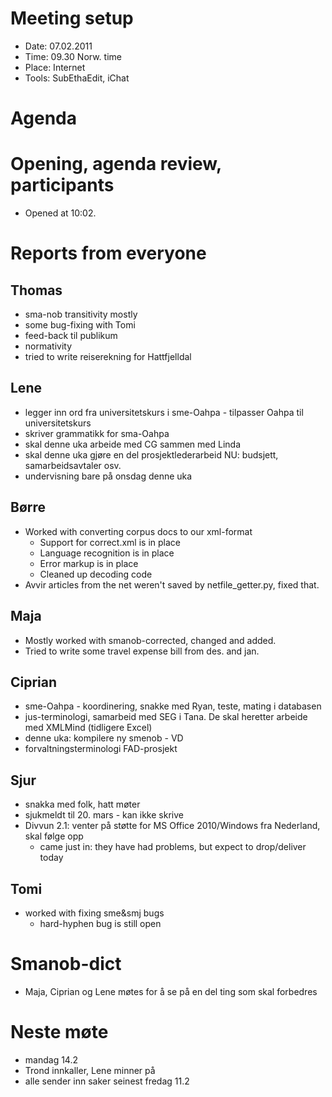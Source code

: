 # Meeting setup

* Date: 07.02.2011
* Time: 09.30 Norw. time
* Place: Internet
* Tools: SubEthaEdit, iChat

# Agenda

# Opening, agenda review, participants

* Opened at 10:02.

# Reports from everyone

## Thomas
* sma-nob transitivity mostly
* some bug-fixing with Tomi
* feed-back til publikum
* normativity
* tried to write reiserekning for Hattfjelldal

## Lene
* legger inn ord fra universitetskurs i sme-Oahpa - tilpasser Oahpa til universitetskurs
* skriver grammatikk for sma-Oahpa
* skal denne uka arbeide med CG sammen med Linda
* skal denne uka gjøre en del prosjektlederarbeid NU: budsjett, samarbeidsavtaler osv.
* undervisning bare på onsdag denne uka

## Børre
* Worked with converting corpus docs to our xml-format
    - Support for correct.xml is in place
    - Language recognition is in place
    - Error markup is in place
    - Cleaned up decoding code
* Avvir articles from the net weren't saved by netfile_getter.py, fixed that.

## Maja
* Mostly worked with smanob-corrected, changed and added.
* Tried to write some travel expense bill from des. and jan.

## Ciprian
* sme-Oahpa - koordinering, snakke med Ryan, teste, mating i databasen
* jus-terminologi, samarbeid med SEG i Tana. De skal heretter arbeide med XMLMind (tidligere Excel)
* denne uka: kompilere ny smenob - VD
* forvaltningsterminologi FAD-prosjekt

## Sjur
* snakka med folk, hatt møter
* sjukmeldt til 20. mars - kan ikke skrive
* Divvun 2.1: venter på støtte for MS Office 2010/Windows fra Nederland, skal følge opp
    - came just in: they have had problems, but expect to drop/deliver today

## Tomi
* worked with fixing sme&smj bugs
    - hard-hyphen bug is still open

#  Smanob-dict
* Maja, Ciprian og Lene møtes for å se på en del ting som skal forbedres

#  Neste møte
* mandag 14.2
* Trond innkaller, Lene minner på
* alle sender inn saker seinest fredag 11.2
